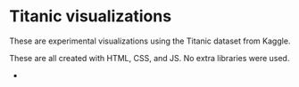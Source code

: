 # Titanic visualizations

These are experimental visualizations using the Titanic dataset from Kaggle. 

These are all created with HTML, CSS, and JS. No extra libraries were used. 

- 